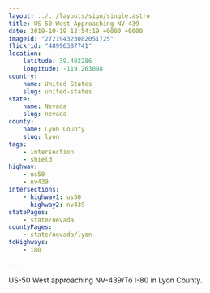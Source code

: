 ```yaml
---
layout: ../../layouts/sign/single.astro
title: US-50 West Approaching NV-439
date: 2019-10-19 12:54:19 +0000 +0000
imageid: "272194323082051725"
flickrid: "48996387741"
location:
    latitude: 39.402286
    longitude: -119.263098
country:
    name: United States
    slug: united-states
state:
    name: Nevada
    slug: nevada
county:
    name: Lyon County
    slug: lyon
tags:
    - intersection
    - shield
highway:
    - us50
    - nv439
intersections:
    - highway1: us50
      highway2: nv439
statePages:
    - state/nevada
countyPages:
    - state/nevada/lyon
toHighways:
    - i80

---
```

US-50 West approaching NV-439/To I-80 in Lyon County.